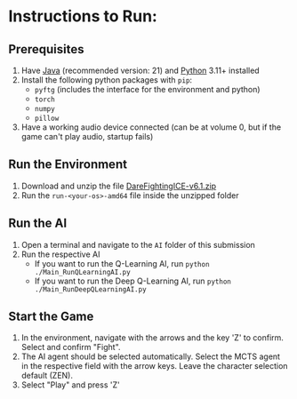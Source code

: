 # Instructions to Run:
## Prerequisites
1. Have [Java](https://www.oracle.com/java/technologies/downloads/) (recommended version: 21) and [Python](https://www.python.org/downloads/) 3.11+ installed
2. Install the following python packages with `pip`:
    * `pyftg` (includes the interface for the environment and python)
    * `torch`
    * `numpy`
    * `pillow`
3. Have a working audio device connected (can be at volume 0, but if the game can't play audio, startup fails)

## Run the Environment
1. Download and unzip the file [DareFightingICE-v6.1.zip](https://github.com/TeamFightingICE/FightingICE/releases/tag/v6.1)
5. Run the `run-<your-os>-amd64` file inside the unzipped folder

## Run the AI
1. Open a terminal and navigate to the `AI` folder of this submission
2. Run the respective AI
    * If you want to run the Q-Learning AI, run `python ./Main_RunQLearningAI.py`
    * If you want to run the Deep Q-Learning AI, run `python ./Main_RunDeepQLearningAI.py`

## Start the Game
1. In the environment, navigate with the arrows and the key 'Z' to confirm. Select and confirm "Fight". 
2. The AI agent should be selected automatically. Select the MCTS agent in the respective field with the arrow keys. Leave the character selection default (ZEN).
3. Select "Play" and press 'Z'